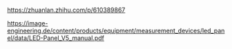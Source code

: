 https://zhuanlan.zhihu.com/p/610389867

https://image-engineering.de/content/products/equipment/measurement_devices/led_panel/data/LED-Panel_V5_manual.pdf
